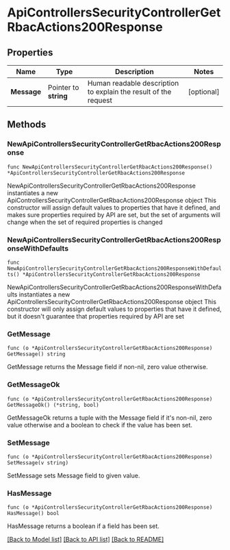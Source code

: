 # ApiControllersSecurityControllerGetRbacActions200Response

## Properties

Name | Type | Description | Notes
------------ | ------------- | ------------- | -------------
**Message** | Pointer to **string** | Human readable description to explain the result of the request | [optional] 

## Methods

### NewApiControllersSecurityControllerGetRbacActions200Response

`func NewApiControllersSecurityControllerGetRbacActions200Response() *ApiControllersSecurityControllerGetRbacActions200Response`

NewApiControllersSecurityControllerGetRbacActions200Response instantiates a new ApiControllersSecurityControllerGetRbacActions200Response object
This constructor will assign default values to properties that have it defined,
and makes sure properties required by API are set, but the set of arguments
will change when the set of required properties is changed

### NewApiControllersSecurityControllerGetRbacActions200ResponseWithDefaults

`func NewApiControllersSecurityControllerGetRbacActions200ResponseWithDefaults() *ApiControllersSecurityControllerGetRbacActions200Response`

NewApiControllersSecurityControllerGetRbacActions200ResponseWithDefaults instantiates a new ApiControllersSecurityControllerGetRbacActions200Response object
This constructor will only assign default values to properties that have it defined,
but it doesn't guarantee that properties required by API are set

### GetMessage

`func (o *ApiControllersSecurityControllerGetRbacActions200Response) GetMessage() string`

GetMessage returns the Message field if non-nil, zero value otherwise.

### GetMessageOk

`func (o *ApiControllersSecurityControllerGetRbacActions200Response) GetMessageOk() (*string, bool)`

GetMessageOk returns a tuple with the Message field if it's non-nil, zero value otherwise
and a boolean to check if the value has been set.

### SetMessage

`func (o *ApiControllersSecurityControllerGetRbacActions200Response) SetMessage(v string)`

SetMessage sets Message field to given value.

### HasMessage

`func (o *ApiControllersSecurityControllerGetRbacActions200Response) HasMessage() bool`

HasMessage returns a boolean if a field has been set.


[[Back to Model list]](../README.md#documentation-for-models) [[Back to API list]](../README.md#documentation-for-api-endpoints) [[Back to README]](../README.md)


